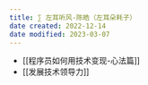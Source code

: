 ```yaml
---
title: ∑ 左耳听风-陈皓（左耳朵耗子）
date created: 2022-12-14
date modified: 2023-03-07
---
```


- [[程序员如何用技术变现-心法篇]]
- [[发展技术领导力]]
